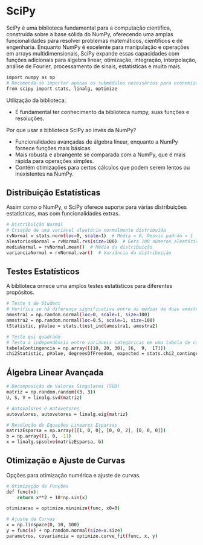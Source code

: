 # SciPy

SciPy é uma biblioteca fundamental para a computação científica, construída sobre a base sólida do NumPy, oferecendo uma amplas funcionalidades para resolver problemas matemáticos, científicos e de engenharia. Enquanto NumPy é excelente para manipulação e operações em arrays multidimensionais, SciPy expande essas capacidades com funções adicionais para álgebra linear, otimização, integração, interpolação, análise de Fourier, processamento de sinais, estatísticas e muito mais.

```sh
import numpy as np
# Recomenda-se importar apenas os submódulos necessários para economizar memória e acelerar o script.
from scipy import stats, linalg, optimize
```

Utilização da biblioteca:
- É fundamental ter conhecimento da biblioteca numpy, suas funções e resoluções.

Por que usar a biblioteca SciPy ao invés da NumPy?
- Funcionalidades avançadas de álgebra linear, enquanto a NumPy fornece funções mais básicas.
- Mais robusta e abrangente se comparada com a NumPy, que é mais rápida para operações simples.
- Contém otimizações para certos cálculos que podem serem lentos ou inexistentes na NumPy.

## Distribuição Estatísticas

Assim como o NumPy, o SciPy oferece suporte para várias distribuições estatísticas, mas com funcionalidades extras.

```sh
# Distribuição Normal
# Criação de uma variável aleatória normalmente distribuída
rvNormal = stats.norm(loc=0, scale=1)  # Média = 0, Desvio padrão = 1
aleatoriosNormal = rvNormal.rvs(size=100)  # Gera 100 números aleatórios
mediaNormal = rvNormal.mean()  # Média da distribuição
varianciaNormal = rvNormal.var()  # Variância da distribuição
```

## Testes Estatísticos

A biblioteca ornece uma amplos testes estatísticos para diferentes propósitos.

```sh
# Teste t de Student
# Verifica se há diferença significativa entre as médias de duas amostras independentes
amostra1 = np.random.normal(loc=0, scale=1, size=100)
amostra2 = np.random.normal(loc=0.5, scale=1, size=100)
tStatistic, pValue = stats.ttest_ind(amostra1, amostra2)

# Teste qui-quadrado
# Testa a independência entre variáveis categóricas em uma tabela de contingência
tabelaContingencia = np.array([[10, 20, 30], [6,  9,  17]])
chi2Statistic, pValue, degreesOfFreedom, expected = stats.chi2_contingency(tabelaContingencia)
```

## Álgebra Linear Avançada

```sh
# Decomposição de Valores Singulares (SVD)
matriz = np.random.random((3, 3))
U, S, V = linalg.svd(matriz)

# Autovalores e Autovetores
autovalores, autovetores = linalg.eig(matriz)

# Resolução de Equações Lineares Esparsas
matrizEsparsa = np.array([[1, 0, 0], [0, 0, 2], [0, 0, 0]])
b = np.array([1, 0, -1])
x = linalg.spsolve(matrizEsparsa, b)
```

## Otimização e Ajuste de Curvas

Opções para otimização numérica e ajuste de curvas.

```sh
# Otimização de Funções
def func(x):
    return x**2 + 10*np.sin(x)

otimizacao = optimize.minimize(func, x0=0)

# Ajuste de Curvas
x = np.linspace(0, 10, 100)
y = func(x) + np.random.normal(size=x.size)
parametros, covariancia = optimize.curve_fit(func, x, y)
```